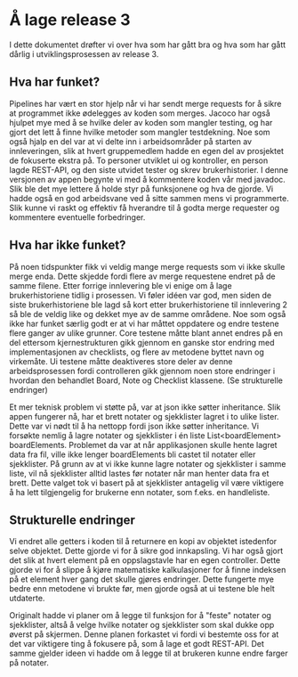 # Å lage release 3

I dette dokumentet drøfter vi over hva som har gått bra og hva som har gått dårlig i utviklingsprosessen av release 3.

## Hva har funket?
Pipelines har vært en stor hjelp når vi har sendt merge requests for å sikre at programmet ikke ødelegges av koden som merges. Jacoco har også hjulpet mye med å se hvilke deler av koden som mangler testing, og har gjort det lett å finne hvilke metoder som mangler testdekning. Noe som også hjalp en del var at vi delte inn i arbeidsområder på starten av innleveringen, slik at hvert gruppemedlem hadde en egen del av prosjektet de fokuserte ekstra på. To personer utviklet ui og kontroller, en person lagde REST-API, og den siste utvidet tester og skrev brukerhistorier.
I denne versjonen av appen begynte vi med å kommentere koden vår med javadoc. Slik ble det mye lettere å holde styr på funksjonene og hva de gjorde. Vi hadde også en god arbeidsvane ved å sitte sammen mens vi programmerte. Slik kunne vi raskt og effektiv få hverandre til å godta merge requester og kommentere eventuelle forbedringer.

## Hva har ikke funket?
På noen tidspunkter fikk vi veldig mange merge requests som vi ikke skulle merge enda. Dette skjedde fordi flere av merge requestene endret på de samme filene. Etter forrige innlevering ble vi enige om å lage brukerhistoriene tidlig i prosessen. Vi føler idéen var god, men siden de siste brukerhistoriene ble lagd så kort etter brukerhistoriene til innlevering 2 så ble de veldig like og dekket mye av de samme områdene. Noe som også ikke har funket særlig godt er at vi har måttet oppdatere og endre testene flere ganger av ulike grunner. Core testene måtte blant annet endres på en del ettersom kjernestrukturen gikk gjennom en ganske stor endring med implementasjonen av checklists, og flere av metodene byttet navn og virkemåte. Ui testene måtte deaktiveres store deler av denne arbeidsprosessen fordi controlleren gikk gjennom noen store endringer i hvordan den behandlet Board, Note og Checklist klassene. (Se strukturelle endringer)

Et mer teknisk problem vi støtte på, var at json ikke søtter inheritance. Slik appen fungerer nå, har et brett notater og sjekklister lagret i to ulike lister. Dette var vi nødt til å ha nettopp fordi json ikke søtter inheritance. Vi forsøkte nemlig å lagre notater og sjekklister i én liste List\<boardElement> boardElements. Problemet da var at når applikasjonen skulle hente lagret data fra fil, ville ikke lenger boardElements bli castet til notater eller sjekklister. På grunn av at vi ikke kunne lagre notater og sjekklister i samme liste, vil nå sjekklister alltid lastes før notater når man henter data fra et brett. Dette valget tok vi basert på at sjekklister antagelig vil være viktigere å ha lett tilgjengelig for brukerne enn notater, som f.eks. en handleliste.

## Strukturelle endringer
Vi endret alle getters i koden til å returnere en kopi av objektet istedenfor selve objektet. Dette gjorde vi for å sikre god innkapsling. Vi har også gjort det slik at hvert element på en oppslagstavle har en egen controller. Dette gjorde vi for å slippe å kjøre matematiske kalkulasjoner for å finne indeksen på et element hver gang det skulle gjøres endringer. Dette fungerte mye bedre enn metodene vi brukte før, men gjorde også at ui testene ble helt utdaterte.

Originalt hadde vi planer om å legge til funksjon for å "feste" notater og sjekklister, altså å velge hvilke notater og sjekklister som skal dukke opp øverst på skjermen. Denne planen forkastet vi fordi vi bestemte oss for at det var viktigere ting å fokusere på, som å lage et godt REST-API. Det samme gjelder ideen vi hadde om å legge til at brukeren kunne endre farger på notater.